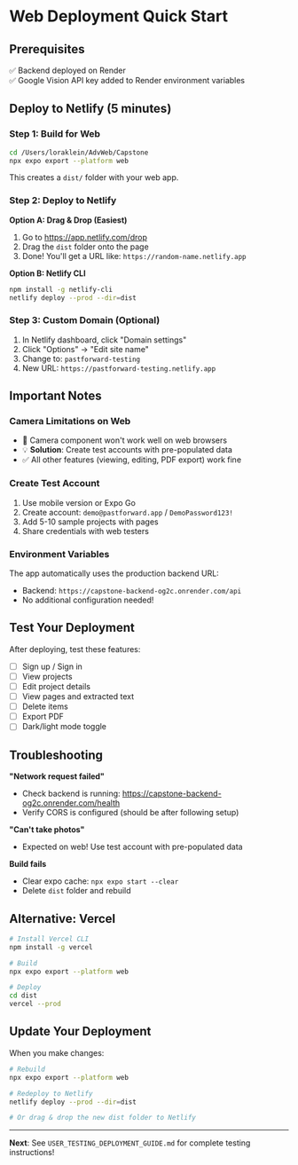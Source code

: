 # Web Deployment Quick Start

## Prerequisites
✅ Backend deployed on Render  
✅ Google Vision API key added to Render environment variables

## Deploy to Netlify (5 minutes)

### Step 1: Build for Web
```bash
cd /Users/loraklein/AdvWeb/Capstone
npx expo export --platform web
```

This creates a `dist/` folder with your web app.

### Step 2: Deploy to Netlify

**Option A: Drag & Drop (Easiest)**
1. Go to https://app.netlify.com/drop
2. Drag the `dist` folder onto the page
3. Done! You'll get a URL like: `https://random-name.netlify.app`

**Option B: Netlify CLI**
```bash
npm install -g netlify-cli
netlify deploy --prod --dir=dist
```

### Step 3: Custom Domain (Optional)
1. In Netlify dashboard, click "Domain settings"
2. Click "Options" → "Edit site name"
3. Change to: `pastforward-testing`
4. New URL: `https://pastforward-testing.netlify.app`

## Important Notes

### Camera Limitations on Web
- 📸 Camera component won't work well on web browsers
- 💡 **Solution**: Create test accounts with pre-populated data
- ✅ All other features (viewing, editing, PDF export) work fine

### Create Test Account
1. Use mobile version or Expo Go
2. Create account: `demo@pastforward.app` / `DemoPassword123!`
3. Add 5-10 sample projects with pages
4. Share credentials with web testers

### Environment Variables
The app automatically uses the production backend URL:
- Backend: `https://capstone-backend-og2c.onrender.com/api`
- No additional configuration needed!

## Test Your Deployment

After deploying, test these features:
- [ ] Sign up / Sign in
- [ ] View projects
- [ ] Edit project details
- [ ] View pages and extracted text
- [ ] Delete items
- [ ] Export PDF
- [ ] Dark/light mode toggle

## Troubleshooting

**"Network request failed"**
- Check backend is running: https://capstone-backend-og2c.onrender.com/health
- Verify CORS is configured (should be after following setup)

**"Can't take photos"**
- Expected on web! Use test account with pre-populated data

**Build fails**
- Clear expo cache: `npx expo start --clear`
- Delete `dist` folder and rebuild

## Alternative: Vercel

```bash
# Install Vercel CLI
npm install -g vercel

# Build
npx expo export --platform web

# Deploy
cd dist
vercel --prod
```

## Update Your Deployment

When you make changes:

```bash
# Rebuild
npx expo export --platform web

# Redeploy to Netlify
netlify deploy --prod --dir=dist

# Or drag & drop the new dist folder to Netlify
```

---

**Next**: See `USER_TESTING_DEPLOYMENT_GUIDE.md` for complete testing instructions!

